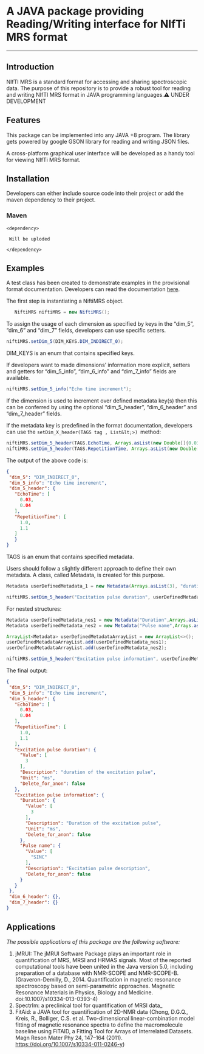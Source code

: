 # A JAVA package providing Reading/Writing interface for NIfTi MRS format



---
	

## Introduction

NIfTI MRS is a standard format for accessing and sharing spectroscopic data. The purpose of this repository is to provide a robust tool for reading and writing NIfTI MRS format in JAVA programming languages.:warning: UNDER DEVELOPMENT

## Features

This package can be implemented into any JAVA +8 program. The library gets powered by google GSON library for reading and writing JSON files. 

A cross-platform graphical user interface will be developed as a handy tool for viewing NIfTi MRS format.


## Installation

Developers can either include source code into their project or add the maven dependency to their project.


### Maven


```
<dependency>
```


`  Will be uploded `


```
</dependency>
```



## Examples

A test class has been created to demonstrate examples in the provisional format documentation. Developers can read the documentation [here](https://docs.google.com/document/d/1tC4ugzGUPLoqHRGrWvOcGCuCh_Dogx_uu0cxKub0EsM/edit?usp=sharing). 

The first step is instantiating a NiftiMRS object.


```java
   NiftiMRS niftiMRS = new NiftiMRS();
```


To assign the usage of each dimension as specified by keys in the “dim_5”, “dim_6” and “dim_7” fields, developers can use specific setters.


```java
niftiMRS.setDim_5(DIM_KEYS.DIM_INDIRECT_0);
```


DIM_KEYS is an enum that contains specified keys.

If developers want to made dimensions’ information more explicit, setters and getters for “dim_5_info”, “dim_6_info” and “dim_7_info” fields are available. 


```java
niftiMRS.setDim_5_info("Echo time increment");
```


If the dimension is used to increment over defined metadata key(s) then this can be conferred by using the optional “dim_5_header”, “dim_6_header” and “dim_7_header” fields.

If the metadata key is predefined in the format documentation, developers can use the `setDim_X_header(TAGS tag , List&lt;>) `method:


```java
niftiMRS.setDim_5_header(TAGS.EchoTime, Arrays.asList(new Double[]{0.03, 0.04}));
niftiMRS.setDim_5_header(TAGS.RepetitionTime, Arrays.asList(new Double[]{1d, 1.10}));
```


The output of the above code is:


```json
{
 "dim_5": "DIM_INDIRECT_0",
 "dim_5_info": "Echo time increment",
 "dim_5_header": {
   "EchoTime": [
     0.03,
     0.04
   ],
   "RepetitionTime": [
     1.0,
     1.1
   ]
   }
}
```
TAGS is an enum that contains specified metadata.

Users should follow a slightly different approach to define their own metadata. A class, called Metadata, is created for this purpose.


```java
Metadata userDefinedMetadata_1 = new Metadata(Arrays.asList(3), "duration of the excitation pulse", "ms", false);

niftiMRS.setDim_5_header("Excitation pulse duration", userDefinedMetadata_1);
```


For nested structures:


```java
Metadata userDefinedMetadata_nes1 = new Metadata("Duration",Arrays.asList(3), "Duration of the excitation pulse", "ms", false);
Metadata userDefinedMetadata_nes2 = new Metadata("Pulse name",Arrays.asList("SINC"), "Excitation pulse description", null, false);

ArrayList<Metadata> userDefinedMetadataArrayList = new ArrayList<>();
userDefinedMetadataArrayList.add(userDefinedMetadata_nes1);
userDefinedMetadataArrayList.add(userDefinedMetadata_nes2);

niftiMRS.setDim_5_header("Excitation pulse information", userDefinedMetadataArrayList);
```

The final output: 
```json
{
 "dim_5": "DIM_INDIRECT_0",
 "dim_5_info": "Echo time increment",
 "dim_5_header": {
   "EchoTime": [
     0.03,
     0.04
   ],
   "RepetitionTime": [
     1.0,
     1.1
   ],
   "Excitation pulse duration": {
     "Value": [
       3
     ],
     "Description": "duration of the excitation pulse",
     "Unit": "ms",
     "Delete_for_anon": false
   },
   "Excitation pulse information": {
     "Duration": {
       "Value": [
         3
       ],
       "Description": "Duration of the excitation pulse",
       "Unit": "ms",
       "Delete_for_anon": false
     },
     "Pulse name": {
       "Value": [
         "SINC"
       ],
       "Description": "Excitation pulse description",
       "Delete_for_anon": false
     }
   }
 },
 "dim_6_header": {},
 "dim_7_header": {}
}
```



## Applications

_The possible applications of this package are the following software:_



1. jMRUI: The jMRUI Software Package plays an important role in quantification of MRS, MRSI and HRMAS signals. Most of the reported computational tools have been united in the Java version 5.0, including preparation of a database with NMR-SCOPE and NMR-SCOPE-B. (Graveron-Demilly, D., 2014. Quantification in magnetic resonance spectroscopy based on semi-parametric approaches. Magnetic Resonance Materials in Physics, Biology and Medicine. doi:10.1007/s10334-013-0393-4)
2. SpectrIm: a preclinical tool for quantification of MRSI data_
3. FitAid: a JAVA tool for quantification of 2D-NMR data (Chong, D.G.Q., Kreis, R., Bolliger, C.S. et al. Two-dimensional linear-combination model fitting of magnetic resonance spectra to define the macromolecule baseline using FiTAID, a Fitting Tool for Arrays of Interrelated Datasets. Magn Reson Mater Phy 24, 147–164 (2011). https://doi.org/10.1007/s10334-011-0246-y)
